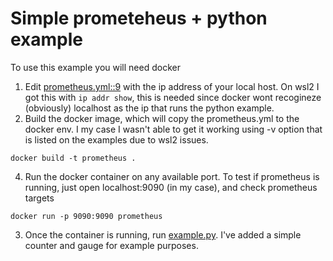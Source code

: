 # Simple prometeheus + python example

To use this example you will need docker

1. Edit [prometheus.yml::9](prometheus.yml) with the ip address of your local host. On wsl2 I got this with `ip addr show`, this is needed
since docker wont recogineze (obviously) localhost as the ip that runs the python example.
2. Build the docker image, which will copy the prometheus.yml to the docker env. I my case I 
wasn't able to get it working using -v option that is listed on the examples due to wsl2 issues.
```
docker build -t prometheus .
```
4. Run the docker container on any available port. To test if prometheus is running, just open localhost:9090 (in my case), and check prometheus targets
```
docker run -p 9090:9090 prometheus
```
3. Once the container is running, run [example.py](example.py). I've added a simple counter and gauge for example purposes.